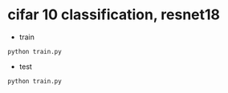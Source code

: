 # cifar 10 classification, resnet18

- train

```linux
python train.py
```


- test

```linux
python train.py
```
